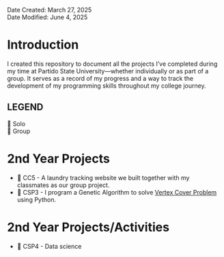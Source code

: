 Date Created: March 27, 2025\
Date Modified: June 4, 2025

# Introduction
I created this repository to document all the projects I’ve completed during my 
time at Partido State University—whether individually or as part of a group. It 
serves as a record of my progress and a way to track the development of my programming 
skills throughout my college journey.

## LEGEND
👤 Solo\
👥 Group

# 2nd Year Projects
- 👥 CC5 - A laundry tracking website we built together with my classmates as our group project. 
- 👤 CSP3 - I program a Genetic Algorithm to solve [Vertex Cover Problem](https://en.wikipedia.org/wiki/Vertex_cover) using Python. 

# 2nd Year Projects/Activities
- 👤 CSP4 - Data science
